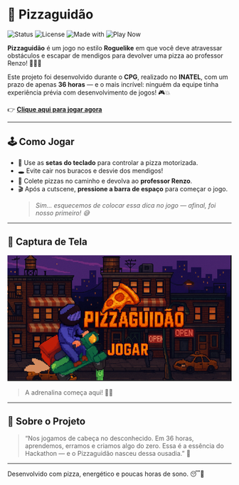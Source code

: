 # 🍕 Pizzaguidão

![Status](https://img.shields.io/badge/status-online-brightgreen?style=flat-square)
![License](https://img.shields.io/badge/license-MIT-blue?style=flat-square)
![Made with](https://img.shields.io/badge/made%20with-JavaScript-yellow?style=flat-square)
![Play Now](https://img.shields.io/badge/play-online-blueviolet?style=flat-square)

**Pizzaguidão** é um jogo no estilo **Roguelike** em que você deve atravessar obstáculos e escapar de mendigos para devolver uma pizza ao professor Renzo! 🍕🚴‍♂️

Este projeto foi desenvolvido durante o **CPG**, realizado no **INATEL**, com um prazo de apenas **36 horas** — e o mais incrível: ninguém da equipe tinha experiência prévia com desenvolvimento de jogos! 🎮💥

👉 **[Clique aqui para jogar agora](https://stenishh.github.io/Pizzaguidao/)**

---

## 🕹️ Como Jogar

- 🔼 Use as **setas do teclado** para controlar a pizza motorizada.
- 🕳️ Evite cair nos buracos e desvie dos mendigos!
- 🍕 Colete pizzas no caminho e devolva ao **professor Renzo**.
- 🎬 Após a cutscene, **pressione a barra de espaço** para começar o jogo.  
  > *Sim... esquecemos de colocar essa dica no jogo — afinal, foi nosso primeiro! 😅*

---

## 📸 Captura de Tela

![Tela inicial do Pizzaguidão](./screenshot.png)

> A adrenalina começa aqui! 🍕💨

---

## 🧠 Sobre o Projeto

> “Nos jogamos de cabeça no desconhecido. Em 36 horas, aprendemos, erramos e criamos algo do zero. Essa é a essência do Hackathon — e o Pizzaguidão nasceu dessa ousadia.” 🚀

---

Desenvolvido com pizza, energético e poucas horas de sono. 😴🍕
